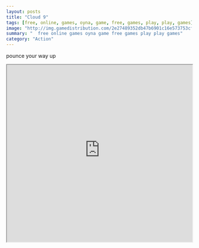 ```yaml
---
layout: posts
title: "Cloud 9"
tags: [free, online, games, oyna, game, free, games, play, play, games]
image: "http://img.gamedistribution.com/2e27489352db47b6901c16e573753cf4.jpg"
summary: "  free online games oyna game free games play play games"
category: "Action"
---
```


pounce your way up

<iframe width="100%" height="480px;" src="http://flash.gamedistribution.com?game=2e27489352db47b6901c16e573753cf4"></iframe>